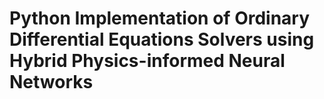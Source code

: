 # Python Implementation of Ordinary Differential Equations Solvers using Hybrid Physics-informed Neural Networks
